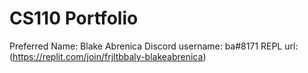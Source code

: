 # CS110 Portfolio
Preferred Name: Blake Abrenica
Discord username: ba#8171
REPL url: (https://replit.com/join/frjltbbaly-blakeabrenica)